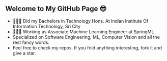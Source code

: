 ## Welcome to My GitHub Page 😎
- 👨🏽‍🎓 Did my Bachelors in Technology Hons. At Indian Institute Of Information Technology, Sri City
- 👨🏽‍💻 Working as Associate Machine Learning Engineer at SpringML
- Specialized on Software Engineering, ML, Computer Vision and all the rest fancy words.
- Feel free to check my repos. If you fnid anything interesting, fork it and give a star.
